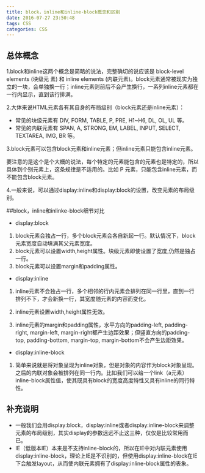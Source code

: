 ```yaml
---
title: block，inline和inline-block概念和区别
date: 2016-07-27 23:50:48
tags: CSS
categories: CSS
---
```


## 总体概念
1.block和inline这两个概念是简略的说法，完整确切的说应该是 block-level elements (块级元 素) 和 inline elements (内联元素)。block元素通常被现实为独立的一块，会单独换一行；inline元素则前后不会产生换行，一系列inline元素都在一行内显示，直到该行排满。

2.大体来说HTML元素各有其自身的布局级别（block元素还是inline元素）：

-  常见的块级元素有 DIV, FORM, TABLE, P, PRE, H1~H6, DL, OL, UL 等。
-  常见的内联元素有 SPAN, A, STRONG, EM, LABEL, INPUT, SELECT, TEXTAREA, IMG, BR 等。

3.block元素可以包含block元素和inline元素；但inline元素只能包含inline元素。

要注意的是这个是个大概的说法，每个特定的元素能包含的元素也是特定的，所以具体到个别元素上，这条规律是不适用的。比如 P 元素，只能包含inline元素，而不能包含block元素。

4.一般来说，可以通过display:inline和display:block的设置，改变元素的布局级别。

##block，inline和inlinke-block细节对比
-  display:block
 1.  block元素会独占一行，多个block元素会各自新起一行。默认情况下，block元素宽度自动填满其父元素宽度。
 2.  block元素可以设置width,height属性。块级元素即使设置了宽度,仍然是独占一行。
 3.  block元素可以设置margin和padding属性。

-  display:inline
 1.  inline元素不会独占一行，多个相邻的行内元素会排列在同一行里，直到一行排列不下，才会新换一行，其宽度随元素的内容而变化。

 2.  inline元素设置width,height属性无效。

 3.  inline元素的margin和padding属性，水平方向的padding-left, padding-right, margin-left, margin-right都产生边距效果；但竖直方向的padding-top, padding-bottom, margin-top, margin-bottom不会产生边距效果。

-  display:inline-block

 1.  简单来说就是将对象呈现为inline对象，但是对象的内容作为block对象呈现。之后的内联对象会被排列在同一行内。比如我们可以给一个link（a元素）inline-block属性值，使其既具有block的宽度高度特性又具有inline的同行特性。

## 补充说明
-  一般我们会用display:block，display:inline或者display:inline-block来调整元素的布局级别，其实display的参数远远不止这三种，仅仅是比较常用而已。
-  IE（低版本IE）本来是不支持inline-block的，所以在IE中对内联元素使用display:inline-block，理论上IE是不识别的，但使用display:inline-block在IE下会触发layout，从而使内联元素拥有了display:inline-block属性的表象。